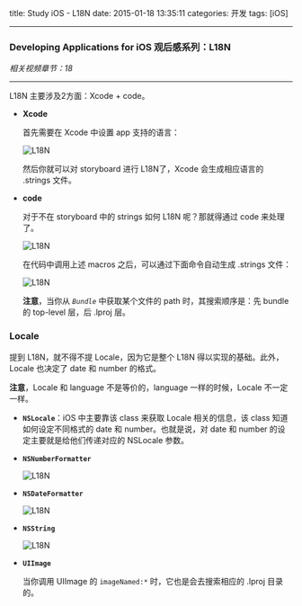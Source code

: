 title: Study iOS - L18N
date: 2015-01-18 13:35:11
categories: 开发
tags: [iOS]

---

### Developing Applications for iOS 观后感系列：L18N

*相关视频章节：18*

---

L18N 主要涉及2方面：Xcode + code。

* **Xcode**

	首先需要在 Xcode 中设置 app 支持的语言：

	![L18N](/img/Study_iOS_L18N/18.1.L18N.png)

	然后你就可以对 storyboard 进行 L18N了，Xcode 会生成相应语言的 .strings 文件。

* **code**

	对于不在 storyboard 中的 strings 如何 L18N 呢？那就得通过 code 来处理了。

	![L18N](/img/Study_iOS_L18N/18.2.L18N.png)

	在代码中调用上述 macros 之后，可以通过下面命令自动生成 .strings 文件：

	![L18N](/img/Study_iOS_L18N/18.3.L18N.png)

	**注意**，当你从 *`Bundle`* 中获取某个文件的 path 时，其搜索顺序是：先 bundle 的 top-level 层，后 .lproj 层。
	

<!--more-->


### Locale

提到 L18N，就不得不提 Locale，因为它是整个 L18N 得以实现的基础。此外，Locale 也决定了 date 和 number 的格式。

**注意**，Locale 和 language 不是等价的，language 一样的时候，Locale 不一定一样。

* **`NSLocale`**：iOS 中主要靠该 class 来获取 Locale 相关的信息，该 class 知道如何设定不同格式的 date 和 number。也就是说，对 date 和 number 的设定主要就是给他们传递对应的 NSLocale 参数。

* **`NSNumberFormatter`**

	![L18N](/img/Study_iOS_L18N/18.6.L18N.NSNumberFormatter.png)
	
* **`NSDateFormatter`**

	![L18N](/img/Study_iOS_L18N/18.7.L18N.NSDateFormatter.png)
		
* **`NSString`**

	![L18N](/img/Study_iOS_L18N/18.8.L18N.NSString.png)
	
* **`UIImage`**

	当你调用 UIImage 的 `imageNamed:*` 时，它也是会去搜索相应的 .lproj 目录的。
